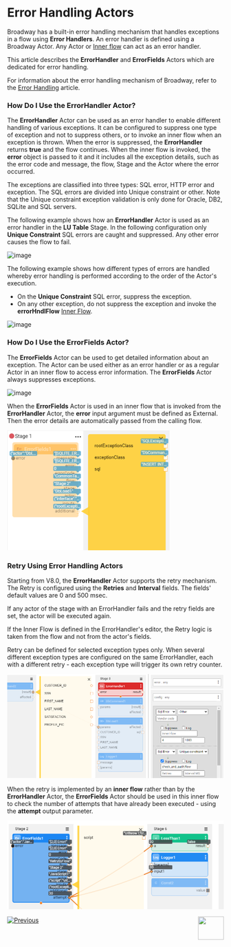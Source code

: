 # Error Handling Actors

Broadway has a built-in error handling mechanism that handles exceptions in a flow using **Error Handlers**. An error handler is defined using a Broadway Actor. Any Actor or [Inner flow](/articles/19_Broadway/22_broadway_flow_inner_flows.md) can act as an error handler. 

This article describes the **ErrorHandler** and **ErrorFields** Actors which are dedicated for error handling.

For information about the error handling mechanism of Broadway, refer to the [Error Handling](/articles/19_Broadway/24_error_handling.md) article.

### How Do I Use the ErrorHandler Actor?

The **ErrorHandler** Actor can be used as an error handler to enable different handling of various exceptions. It can be configured to suppress one type of exception and not to suppress others, or to invoke an inner flow when an exception is thrown. When the error is suppressed, the **ErrorHandler** returns **true** and the flow continues. When the inner flow is invoked, the **error** object is passed to it and it includes all the exception details, such as the error code and message, the flow, Stage and the Actor where the error occurred.

The exceptions are classified into three types: SQL error, HTTP error and exception. The SQL errors are divided into Unique constraint or other. Note that the Unique constraint exception validation is only done for Oracle, DB2, SQLite and SQL servers. 

The following example shows how an **ErrorHandler** Actor is used as an error handler in the **LU Table** Stage. In the following configuration only **Unique Constraint** SQL errors are caught and suppressed. Any other error causes the flow to fail. 

![image](../images/99_actors_06_1.PNG)

The following example shows how different types of errors are handled whereby error handling is performed according to the order of the Actor's execution.

* On the **Unique Constraint** SQL error, suppress the exception.
* On any other exception, do not suppress the exception and invoke the **errorHndlFlow** [Inner Flow](../22_broadway_flow_inner_flows.md).

![image](../images/99_actors_06_3.PNG)

### How Do I Use the ErrorFields Actor?

The **ErrorFields** Actor can be used to get detailed information about an exception. The Actor can be used either as an error handler or as a regular Actor in an inner flow to access error information. The **ErrorFields** Actor always suppresses exceptions. 

![image](../images/99_actors_06_2.PNG)



When the **ErrorFields** Actor is used in an inner flow that is invoked from the **ErrorHandler** Actor, the **error** input argument must be defined as External. Then the error details are automatically passed from the calling flow.

<img src="../images/99_actors_06_4.PNG" alt="image" style="zoom:80%;" />

### Retry Using Error Handling Actors

Starting from V8.0, the **ErrorHandler** Actor supports the retry mechanism. The Retry is configured using the **Retries** and **Interval** fields. The fields' default values are 0 and 500 msec. 

If any actor of the stage with an ErrorHandler fails and the retry fields are set, the actor will be executed again. 

If the Inner Flow is defined in the ErrorHandler's editor, the Retry logic is taken from the flow and not from the actor's fields. 

Retry can be defined for selected exception types only. When several different exception types are configured on the same ErrorHandler, each with a different retry - each exception type will trigger its own retry counter. 

![image](../images/99_actors_06_5.png)

When the retry is implemented by an **inner flow** rather than by the **ErrorHandler** Actor, the **ErrorFields** Actor should be used in this inner flow to check the number of attempts that have already been executed - using the **attempt** output parameter.

![image](../images/99_actors_06_6.png)

[![Previous](/articles/images/Previous.png)](05_db_actors.md)[<img align="right" width="60" height="54" src="/articles/images/Next.png">](07_masking_and_sequence_actors.md)
